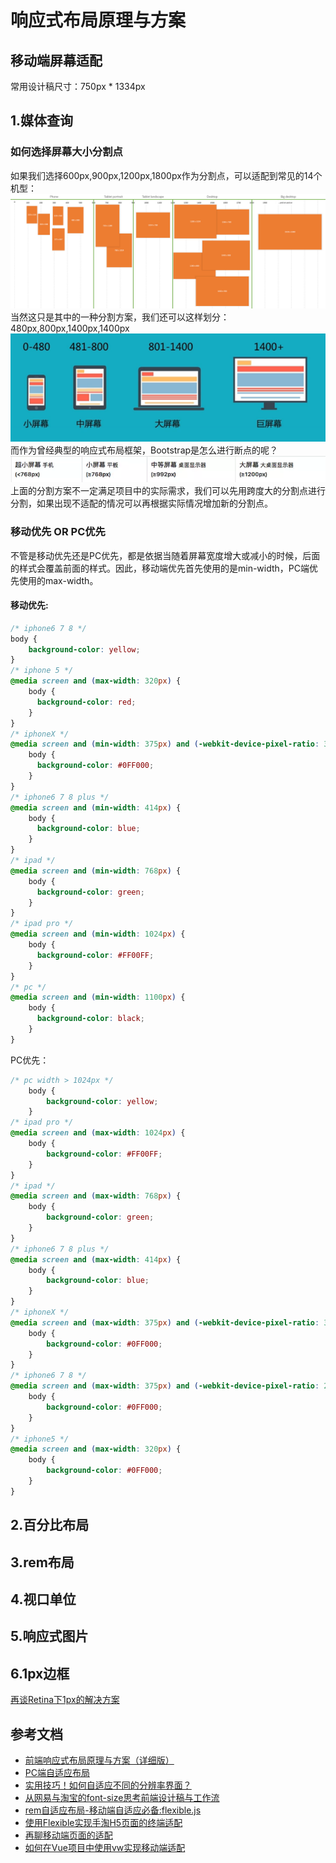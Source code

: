 # 响应式布局原理与方案

## 移动端屏幕适配
常用设计稿尺寸：750px * 1334px

## 1.媒体查询
### 如何选择屏幕大小分割点
如果我们选择600px,900px,1200px,1800px作为分割点，可以适配到常见的14个机型：
![responsive](../../images/CSS/responsive_1.png)
当然这只是其中的一种分割方案，我们还可以这样划分：480px,800px,1400px,1400px
![responsive](../../images/CSS/responsive_2.png)
而作为曾经典型的响应式布局框架，Bootstrap是怎么进行断点的呢？
![responsive](../../images/CSS/responsive_3.png)
上面的分割方案不一定满足项目中的实际需求，我们可以先用跨度大的分割点进行分割，如果出现不适配的情况可以再根据实际情况增加新的分割点。

### 移动优先 OR PC优先
不管是移动优先还是PC优先，都是依据当随着屏幕宽度增大或减小的时候，后面的样式会覆盖前面的样式。因此，移动端优先首先使用的是min-width，PC端优先使用的max-width。
#### 移动优先:
```css
/* iphone6 7 8 */
body {
    background-color: yellow;
}
/* iphone 5 */
@media screen and (max-width: 320px) {
    body {
      background-color: red;
    }
}
/* iphoneX */
@media screen and (min-width: 375px) and (-webkit-device-pixel-ratio: 3) {
    body {
      background-color: #0FF000;
    }
}
/* iphone6 7 8 plus */
@media screen and (min-width: 414px) {
    body {
      background-color: blue;
    }
}
/* ipad */
@media screen and (min-width: 768px) {
    body {
      background-color: green;
    }
}
/* ipad pro */
@media screen and (min-width: 1024px) {
    body {
      background-color: #FF00FF;
    }
}
/* pc */
@media screen and (min-width: 1100px) {
    body {
      background-color: black;
    }
}
```
PC优先：
```css
/* pc width > 1024px */
    body {
        background-color: yellow;
    }
/* ipad pro */
@media screen and (max-width: 1024px) {
    body {
        background-color: #FF00FF;
    }
}
/* ipad */
@media screen and (max-width: 768px) {
    body {
        background-color: green;
    }
}
/* iphone6 7 8 plus */
@media screen and (max-width: 414px) {
    body {
        background-color: blue;
    }
}
/* iphoneX */
@media screen and (max-width: 375px) and (-webkit-device-pixel-ratio: 3) {
    body {
        background-color: #0FF000;
    }
}
/* iphone6 7 8 */
@media screen and (max-width: 375px) and (-webkit-device-pixel-ratio: 2) {
    body {
        background-color: #0FF000;
    }
}
/* iphone5 */
@media screen and (max-width: 320px) {
    body {
        background-color: #0FF000;
    }
}
```

## 2.百分比布局

## 3.rem布局

## 4.视口单位

## 5.响应式图片

## 6.1px边框
[再谈Retina下1px的解决方案](https://www.w3cplus.com/css/fix-1px-for-retina.html)

## 参考文档
- [前端响应式布局原理与方案（详细版）](https://juejin.im/post/5caaa230e51d452b672f9703)
- [PC端自适应布局](http://blog.csdn.net/sunshine940326/article/details/55194861)
- [实用技巧！如何自适应不同的分辨率界面？](http://www.uisdc.com/adaptive-resolution-interface-how#)
- [从网易与淘宝的font-size思考前端设计稿与工作流](http://www.cnblogs.com/lyzg/p/4877277.html)
- [rem自适应布局-移动端自适应必备:flexible.js](http://caibaojian.com/flexible-js.html)
- [使用Flexible实现手淘H5页面的终端适配](https://www.w3cplus.com/mobile/lib-flexible-for-html5-layout.html)
- [再聊移动端页面的适配](https://www.w3cplus.com/css/vw-for-layout.html)
- [如何在Vue项目中使用vw实现移动端适配](https://www.w3cplus.com/mobile/vw-layout-in-vue.html)
